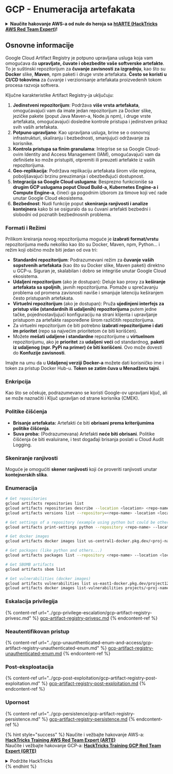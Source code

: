 # GCP - Enumeracija artefakata

<details>

<summary><strong>Naučite hakovanje AWS-a od nule do heroja sa</strong> <a href="https://training.hacktricks.xyz/courses/arte"><strong>htARTE (HackTricks AWS Red Team Expert)</strong></a><strong>!</strong></summary>

Drugi načini podrške HackTricks-u:

* Ako želite da vidite svoju **kompaniju reklamiranu na HackTricks-u** ili **preuzmete HackTricks u PDF formatu** proverite [**PLANOVE ZA PRIJAVU**](https://github.com/sponsors/carlospolop)!
* Nabavite [**zvanični PEASS & HackTricks swag**](https://peass.creator-spring.com)
* Otkrijte [**Porodičnu PEASS**](https://opensea.io/collection/the-peass-family), našu kolekciju ekskluzivnih [**NFT-ova**](https://opensea.io/collection/the-peass-family)
* **Pridružite se** 💬 [**Discord grupi**](https://discord.gg/hRep4RUj7f) ili [**telegram grupi**](https://t.me/peass) ili **pratite** me na **Twitteru** 🐦 [**@carlospolopm**](https://twitter.com/carlospolopm)**.**
* **Podelite svoje hakovanje trikove slanjem PR-ova na** [**HackTricks**](https://github.com/carlospolop/hacktricks) i [**HackTricks Cloud**](https://github.com/carlospolop/hacktricks-cloud)
* &#x20;github repozitorijumi.

</details>

## Osnovne informacije

Google Cloud Artifact Registry je potpuno upravljana usluga koja vam omogućava da **upravljate, čuvate i obezbedite vaše softverske artefakte**. To je suštinski repozitorijum za **čuvanje zavisnosti za izgradnju**, kao što su **Docker** slike, **Maven**, npm paketi i druge vrste artefakata. **Često se koristi u CI/CD tokovima** za čuvanje i verzionisanje artefakata proizvedenih tokom procesa razvoja softvera.

Ključne karakteristike Artifact Registry-ja uključuju:

1. **Jedinstveni repozitorijum**: Podržava **više vrsta artefakata**, omogućavajući vam da imate jedan repozitorijum za Docker slike, jezičke pakete (poput Java Maven-a, Node.js npm), i druge vrste artefakata, omogućavajući dosledne kontrole pristupa i jedinstven prikaz svih vaših artefakata.
2. **Potpuno upravljano**: Kao upravljana usluga, brine se o osnovnoj infrastrukturi, skaliranju i bezbednosti, smanjujući održavanje za korisnike.
3. **Kontrola pristupa sa finim granulama**: Integrise se sa Google Cloud-ovim Identity and Access Management (IAM), omogućavajući vam da definišete ko može pristupiti, otpremiti ili preuzeti artefakte iz vaših repozitorijuma.
4. **Geo-replikacija**: Podržava replikaciju artefakata širom više regiona, poboljšavajući brzinu preuzimanja i obezbeđujući dostupnost.
5. **Integracija sa Google Cloud uslugama**: Besprezno funkcioniše sa **drugim GCP uslugama poput Cloud Build-a, Kubernetes Engine-a i Compute Engine-a**, čineći ga pogodnim izborom za timove koji već rade unutar Google Cloud ekosistema.
6. **Bezbednost**: Nudi funkcije poput **skeniranja ranjivosti i analize kontejnera** kako bi se osiguralo da su čuvani artefakti bezbedni i slobodni od poznatih bezbednosnih problema.

### Formati i Režimi

Prilikom kreiranja novog repozitorijuma moguće je **izabrati format/vrstu** repozitorijuma među nekoliko kao što su Docker, Maven, npm, Python... i režim koji obično može biti jedan od ova tri:

* **Standardni repozitorijum**: Podrazumevani režim za **čuvanje vaših sopstvenih artefakata** (kao što su Docker slike, Maven paketi) direktno u GCP-u. Siguran je, skalabilan i dobro se integriše unutar Google Cloud ekosistema.
* **Udaljeni repozitorijum** (ako je dostupan): Deluje kao proxy za **keširanje artefakata sa spoljnih**, javnih repozitorijuma. Pomaže u sprečavanju problema od promena zavisnosti naviše i smanjuje latenciju keširanjem često pristupanih artefakata.
* **Virtuelni repozitorijum** (ako je dostupan): Pruža **ujedinjeni interfejs za pristup više (standardnih ili udaljenih) repozitorijuma** putem jedne tačke, pojednostavljujući konfiguraciju na strani klijenta i upravljanje pristupom za artefakte raspoređene širom različitih repozitorijuma.
* Za virtuelni repozitorijum će biti potrebno **izabrati repozitorijume i dati im prioritet** (repo sa najvećim prioritetom će biti korišćen).
* Možete **mešati udaljene i standardne** repozitorijume u **virtuelnom** repozitorijumu, ako je **prioritet** za **udaljeni** **veći** od standardnog, **paketi iz udaljenog (npr. PyPi na primer) će biti korišćeni**. Ovo može dovesti do **Konfuzije zavisnosti**.

Imajte na umu da u **Udaljenoj verziji Docker-a** možete dati korisničko ime i token za pristup Docker Hub-u. **Token se zatim čuva u Menadžeru tajni**.

### Enkripcija

Kao što se očekuje, podrazumevano se koristi Google-ov upravljani ključ, ali se može naznačiti i Ključ upravljan od strane korisnika (CMEK).

### Politike čišćenja

* **Brisanje artefakata:** Artefakti će biti **obrisani prema kriterijumima politike čišćenja**.
* **Suva proba:** (Podrazumevana) Artefakti **neće biti obrisani**. Politike čišćenja će biti evaluirane, i test događaji brisanja poslati u Cloud Audit Logging.

### Skeniranje ranjivosti

Moguće je omogućiti **skener ranjivosti** koji će proveriti ranjivosti unutar **kontejnerskih slika**.

### Enumeracija
```bash
# Get repositories
gcloud artifacts repositories list
gcloud artifacts repositories describe --location <location> <repo-name>
gcloud artifacts versions list --repository=<repo-name> -location <location> --package <package-name>

# Get settings of a repository (example using python but could be other)
gcloud artifacts print-settings python --repository <repo-name> --location <location>

# Get docker images
gcloud artifacts docker images list us-central1-docker.pkg.dev/<proj-name>/<repo-name>

# Get packages (like python and others...)
gcloud artifacts packages list --repository <repo-name> --location <location>

# Get SBOMB artifacts
gcloud artifacts sbom list

# Get vulnerabilities (docker images)
gcloud artifacts vulnerabilities list us-east1-docker.pkg.dev/project123/repository123/someimage@sha256:49765698074d6d7baa82f
gcloud artifacts docker images list-vulnerabilities projects/<proj-name>/locations/<location>/scans/<scan-uuid>
```
### Eskalacija privilegija

{% content-ref url="../gcp-privilege-escalation/gcp-artifact-registry-privesc.md" %}
[gcp-artifact-registry-privesc.md](../gcp-privilege-escalation/gcp-artifact-registry-privesc.md)
{% endcontent-ref %}

### Neautentifikovan pristup

{% content-ref url="../gcp-unaunthenticated-enum-and-access/gcp-artifact-registry-unauthenticated-enum.md" %}
[gcp-artifact-registry-unauthenticated-enum.md](../gcp-unaunthenticated-enum-and-access/gcp-artifact-registry-unauthenticated-enum.md)
{% endcontent-ref %}

### Post-eksploatacija

{% content-ref url="../gcp-post-exploitation/gcp-artifact-registry-post-exploitation.md" %}
[gcp-artifact-registry-post-exploitation.md](../gcp-post-exploitation/gcp-artifact-registry-post-exploitation.md)
{% endcontent-ref %}

### Upornost

{% content-ref url="../gcp-persistence/gcp-artifact-registry-persistence.md" %}
[gcp-artifact-registry-persistence.md](../gcp-persistence/gcp-artifact-registry-persistence.md)
{% endcontent-ref %}

{% hint style="success" %}
Naučite i vežbajte hakovanje AWS-a:<img src="/.gitbook/assets/image.png" alt="" data-size="line">[**HackTricks Training AWS Red Team Expert (ARTE)**](https://training.hacktricks.xyz/courses/arte)<img src="/.gitbook/assets/image.png" alt="" data-size="line">\
Naučite i vežbajte hakovanje GCP-a: <img src="/.gitbook/assets/image (2).png" alt="" data-size="line">[**HackTricks Training GCP Red Team Expert (GRTE)**<img src="/.gitbook/assets/image (2).png" alt="" data-size="line">](https://training.hacktricks.xyz/courses/grte)

<details>

<summary>Podržite HackTricks</summary>

* Proverite [**planove pretplate**](https://github.com/sponsors/carlospolop)!
* **Pridružite se** 💬 [**Discord grupi**](https://discord.gg/hRep4RUj7f) ili [**telegram grupi**](https://t.me/peass) ili nas **pratite** na **Twitteru** 🐦 [**@hacktricks\_live**](https://twitter.com/hacktricks\_live)**.**
* **Podelite hakovanje trikova slanjem PR-ova na** [**HackTricks**](https://github.com/carlospolop/hacktricks) i [**HackTricks Cloud**](https://github.com/carlospolop/hacktricks-cloud) github repozitorijume.

</details>
{% endhint %}
